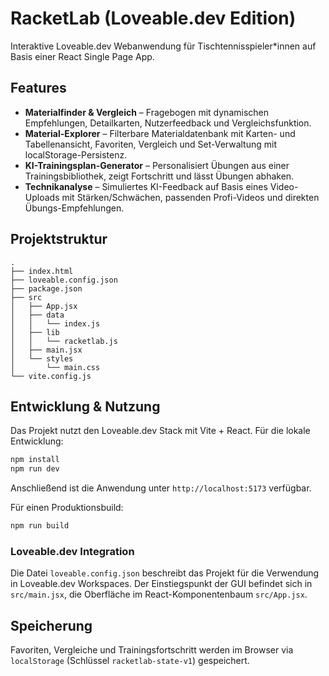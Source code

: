 # RacketLab (Loveable.dev Edition)

Interaktive Loveable.dev Webanwendung für Tischtennisspieler*innen auf Basis einer React Single Page App.

## Features

- **Materialfinder & Vergleich** – Fragebogen mit dynamischen Empfehlungen, Detailkarten, Nutzerfeedback und Vergleichsfunktion.
- **Material-Explorer** – Filterbare Materialdatenbank mit Karten- und Tabellenansicht, Favoriten, Vergleich und Set-Verwaltung mit localStorage-Persistenz.
- **KI-Trainingsplan-Generator** – Personalisiert Übungen aus einer Trainingsbibliothek, zeigt Fortschritt und lässt Übungen abhaken.
- **Technikanalyse** – Simuliertes KI-Feedback auf Basis eines Video-Uploads mit Stärken/Schwächen, passenden Profi-Videos und direkten Übungs-Empfehlungen.

## Projektstruktur

```
.
├── index.html
├── loveable.config.json
├── package.json
├── src
│   ├── App.jsx
│   ├── data
│   │   └── index.js
│   ├── lib
│   │   └── racketlab.js
│   ├── main.jsx
│   └── styles
│       └── main.css
└── vite.config.js
```

## Entwicklung & Nutzung

Das Projekt nutzt den Loveable.dev Stack mit Vite + React. Für die lokale Entwicklung:

```bash
npm install
npm run dev
```

Anschließend ist die Anwendung unter `http://localhost:5173` verfügbar.

Für einen Produktionsbuild:

```bash
npm run build
```

### Loveable.dev Integration

Die Datei `loveable.config.json` beschreibt das Projekt für die Verwendung in Loveable.dev Workspaces. Der Einstiegspunkt der GUI befindet sich in `src/main.jsx`, die Oberfläche im React-Komponentenbaum `src/App.jsx`.

## Speicherung

Favoriten, Vergleiche und Trainingsfortschritt werden im Browser via `localStorage` (Schlüssel `racketlab-state-v1`) gespeichert.
